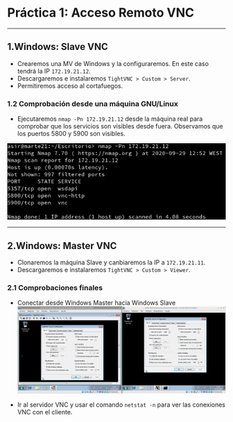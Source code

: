 # Práctica 1: Acceso Remoto VNC
___

## 1.Windows: Slave VNC  
  - Crearemos una MV de Windows y la configuraremos. En este caso tendrá la IP  `172.19.21.12`.
  - Descargaremos e instalaremos `TightVNC > Custom > Server`.
  - Permitiremos acceso al cortafuegos.

### 1.2 Comprobación desde una máquina GNU/Linux
  - Ejecutaremos `nmap -Pn 172.19.21.12` desde la máquina real para comprobar que los servicios son visibles desde fuera. Observamos que los puertos 5800 y 5900 son visibles.

![](img/img00.png)
___

## 2.Windows: Master VNC
  - Clonaremos la máquina Slave y canbiaremos la IP a `172.19.21.11`.
  - Descargaremos e instalaremos `TightVNC > Custom > Viewer`.

### 2.1 Comprobaciones finales
- Conectar desde Windows Master hacia Windows Slave
![](img/img01.png)

- Ir al servidor VNC y usar el comando `netstat -n` para ver las conexiones VNC con el cliente.
